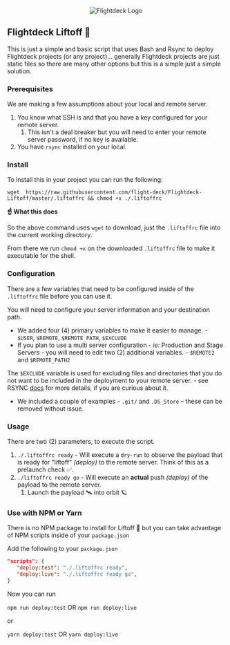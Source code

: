 <div align="center">
<p><img src="https://d.pr/free/i/FDUErn+" alt="Flightdeck Logo"></p>
</div>

## Flightdeck Liftoff 🚀

This is just a simple and basic script that uses Bash and Rsync to deploy Flightdeck projects (or any project)... generally Flightdeck projects are just static files so there are many other options but this is a simple just a simple solution.

### Prerequisites

We are making a few assumptions about your local and remote server.

1. You know what SSH is and that you have a key configured for your remote server.
   1. This isn't a deal breaker but you will need to enter your remote server password, if no key is available.
2. You have `rsync` installed on your local.

### Install

To install this in your project you can run the following:

```shell
wget  https://raw.githubusercontent.com/flight-deck/Flightdeck-Liftoff/master/.liftoffrc && chmod +x ./.liftoffrc
```
**☝️ What this does** 

So the above command uses `wget` to download, just the `.liftoffrc` file into the current working directory. 

From there we run `chmod +x` on the downloaded `.liftoffrc` file to make it executable for the shell. 

### Configuration

There are a few variables that need to be configured inside of the `.liftoffrc` file before you can use it.

You will need to configure your server information and your destination path.

- We added four (4) primary variables to make it easier to manage. - `$USER`, `$REMOTE`, `$REMOTE_PATH`, `$EXCLUDE`
- If you plan to use a multi server configuration - _ie:_ Production and Stage Servers - you will need to edit two (2) additional variables. - `$REMOTE2` and `$REMOTE_PATH2`

The `$EXCLUDE` variable is used for excluding files and directories that you do not want to be included in the deployment to your remote server. - see RSYNC [docs](https://download.samba.org/pub/rsync/rsync.1) for more details, if you are curious about it.

* We included a couple of examples - `.git/` and `.DS_Store` – these can be removed without issue.

### Usage

There are two (2) parameters, to execute the script.

1. `./.liftoffrc ready` - Will execute a `dry-run` to observe the payload that is ready for "liftoff" _(deploy)_ to the remote server. Think of this as a prelaunch check ✅.
2. `./liftoffrc ready go` - Will execute an **actual** push _(deploy)_ of the payload to the remote server.
   1. Launch the payload 🛰 into orbit 🪐

### Use with NPM or Yarn

There is no NPM package to install for Liftoff 🚀 but you can take advantage of NPM scripts inside of your `package.json` 

Add the following to your `package.json` 

```json
"scripts": {
   "deploy:test": "./.liftoffrc ready",
   "deploy:live": "./.liftoffrc ready go",
}
```

Now you can run 

`npm run deploy:test`  OR `npm run deploy:live`

or 

`yarn deploy:test`  OR `yarn deploy:live`

